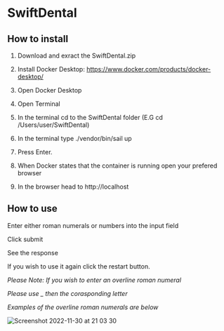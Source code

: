 # SwiftDental

<h2>How to install </h2>

1. Download and exract the SwiftDental.zip

2. Install Docker Desktop: https://www.docker.com/products/docker-desktop/

3. Open Docker Desktop 

4. Open Terminal

5. In the terminal cd to the SwiftDental folder (E.G cd /Users/user/SwiftDental)

6. In the terminal type ./vendor/bin/sail up 

7. Press Enter.

8. When Docker states that the container is running open your prefered browser

9. In the browser head to http://localhost



<h2>How to use </h2>

Enter either roman numerals or numbers into the input field 

Click submit 

See the response

If you wish to use it again click the restart button.



<i>Please Note: If you wish to enter an overline roman numeral

Please use _ then the corasponding letter

Examples of the overline roman numerals are below</i>




![Screenshot 2022-11-30 at 21 03 30](https://user-images.githubusercontent.com/44707086/204907533-48b50021-3fba-4ff2-8b55-1a1cad5d92fa.jpg)





